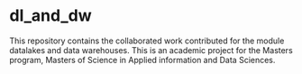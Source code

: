 # dl_and_dw
This repository contains the collaborated work contributed for the module datalakes and data warehouses. This is an academic project for the Masters program, Masters of Science in Applied information and Data Sciences.
